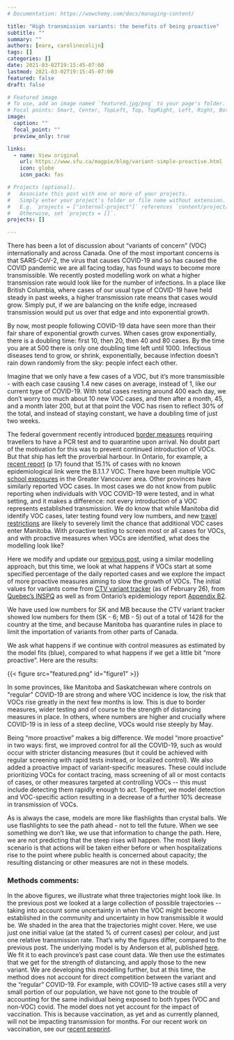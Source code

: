 ```yaml
---
# Documentation: https://wowchemy.com/docs/managing-content/

title: "High transmission variants: the benefits of being proactive"
subtitle: ""
summary: ""
authors: [eare, carolinecolijn]
tags: []
categories: []
date: 2021-03-02T19:15:45-07:00
lastmod: 2021-03-02T19:15:45-07:00
featured: false
draft: false

# Featured image
# To use, add an image named `featured.jpg/png` to your page's folder.
# Focal points: Smart, Center, TopLeft, Top, TopRight, Left, Right, BottomLeft, Bottom, BottomRight.
image:
  caption: ""
  focal_point: ""
  preview_only: true

links:
  - name: View original
    url: https://www.sfu.ca/magpie/blog/variant-simple-proactive.html
    icon: globe
    icon_pack: fas

# Projects (optional).
#   Associate this post with one or more of your projects.
#   Simply enter your project's folder or file name without extension.
#   E.g. `projects = ["internal-project"]` references `content/project/deep-learning/index.md`.
#   Otherwise, set `projects = []`.
projects: []

---
```


There has been a lot of discussion about “variants of concern” (VOC)
internationally and across Canada. One of the most important concerns is that
SARS-CoV-2, the virus that causes COVID-19 and so has caused the COVID pandemic
we are all facing today, has found ways to become more transmissible. We
recently posted modelling work on what a higher transmission rate would look
like for the number of infections. In a place like British Columbia, where
cases of our usual type of COVID-19 have held steady in past weeks, a higher
transmission rate means that cases would grow. Simply put, if we are balancing
on the knife edge, increased transmission would put us over that edge and into
exponential growth. 

By now, most people following COVID-19 data have seen more than their fair
share of exponential growth curves. When cases grow exponentially, there is a
doubling time: first 10, then 20, then 40 and 80 cases. By the time you are at
500 there is only one doubling time left until 1000. Infectious diseases tend
to grow, or shrink, exponentially, because infection doesn’t rain down randomly
from the sky: people infect each other. 

Imagine that we only have a few cases of a VOC, but it’s more transmissible -
with each case causing 1.4 new cases on average, instead of 1, like our current
type of COVID-19. With total cases resting around 400 each day, we don’t worry
too much about 10 new VOC cases, and then after a month, 45, and a month later
200, but at that point the VOC has risen to reflect 30% of the total, and
instead of staying constant, we have a doubling time of just two weeks. 

The federal government recently introduced [border
measures](https://www.canada.ca/en/public-health/news/2021/02/additional-testing-and-more-stringent-quarantine-requirements-for-travel-to-canada.html)
requiring travellers to have a PCR test and to quarantine upon arrival. No
doubt part of the motivation for this was to prevent continued introduction of
VOCs. But that ship has left the proverbial harbour. In Ontario, for example, a
[recent
report](https://www.publichealthontario.ca/-/media/documents/ncov/epi/covid-19-daily-epi-summary-report.pdf?la=en)
(p 17) found that 15.1% of cases with no known epidemiological link were the
B.1.1.7 VOC. There have been multiple VOC [school
exposures](https://globalnews.ca/news/7667013/covid-variants-surrey-schools/)
in the Greater Vancouver area. Other provinces have similarly reported VOC
cases.  In most cases we do not know from public reporting when individuals
with VOC COVID-19 were tested, and in what setting, and it makes a difference:
not every introduction of a VOC represents established transmission. We do know
that while Manitoba did identify VOC cases, later testing found very low
numbers, and new [travel
restrictions](https://winnipeg.ctvnews.ca/new-interprovincial-travel-restrictions-now-in-effect-in-manitoba-1.5287530)
are likely to severely limit the chance that additional VOC cases enter
Manitoba. With proactive testing to screen most or all cases for VOCs, and with
proactive measures when VOCs are identified, what does the modelling look like? 

Here we modify and update our [previous
post](https://www.sfu.ca/magpie/blog/high-transmission-variant-modelling.html),
using a similar modelling approach, but this time, we look at what happens if
VOCs start at some specified percentage of the daily reported cases and we
explore the impact of more proactive measures aiming to slow the growth of
VOCs. The initial values for variants come from [CTV variant
tracker](https://www.ctvnews.ca/health/coronavirus/tracking-variants-of-the-novel-coronavirus-in-canada-1.5296141)
(as of February 26), from [Quebec’s
INSPQ](https://www.inspq.qc.ca/covid-19/donnees/variants) as well as from
Ontario’s epidemiology report [Appendix
B2](https://covid-19.ontario.ca/covid-19-epidemiologic-summaries-public-health-ontario).

We have used low numbers for SK and MB because the CTV variant tracker showed
low numbers for them (SK - 6; MB - 5) out of a total of 1428 for the country at
the time, and because Manitoba has quarantine rules in place to limit the
importation of variants from other parts of Canada.

We ask what happens if we continue with control measures as estimated by the
model fits (blue), compared to what happens if we get a little bit “more
proactive”. Here are the results:

{{< figure src="featured.png" id="figure1" >}}

In some provinces, like Manitoba and Saskatchewan where controls on "regular"
COVID-19 are strong and where VOC incidence is low, the risk that VOCs rise
greatly in the next few months is low. This is due to border measures, wider
testing and of course to the strength of distancing measures in place. In
others, where numbers are higher and crucially where COVID-19 is in less of a
steep decline, VOCs would rise steeply by May. 

Being “more proactive” makes a big difference. We model “more proactive” in two
ways: first, we improved control for all the COVID-19, such as would occur with
stricter distancing measures (but it could be achieved with regular screening
with rapid tests instead, or localized control). We also added a proactive
impact of variant-specific measures. These could include prioritizing VOCs for
contact tracing, mass screening of all or most contacts of cases, or other
measures targeted at controlling VOCs -- this must include detecting them
rapidly enough to act.  Together, we model detection and VOC-specific action
resulting in a decrease of a further 10% decrease in transmission of VOCs.  

As is always the case, models are more like flashlights than crystal balls. We
use flashlights to see the path ahead - not to tell the future. When we see
something we don’t like, we use that information to change the path. Here, we
are not predicting that the steep rises will happen. The most likely scenario
is that actions will be taken either before or when hospitalizations rise to
the point where public health is concerned about capacity; the resulting
distancing or other measures are not in these models. 

 

### Methods comments: 

In the above figures, we illustrate what three trajectories might look like. In
the previous post we looked at a large collection of possible trajectories --
taking into account some uncertainty in when the VOC might become established
in the community and uncertainty in how transmissible it would be. We shaded in
the area that the trajectories might cover. Here, we use just one initial value
(at the stated % of current cases) per colour, and just one relative
transmission rate. That’s why the figures differ, compared to the previous
post. The underlying model is by Anderson et al, published
[here](https://journals.plos.org/ploscompbiol/article?id=10.1371/journal.pcbi.1008274).
We fit it to each province’s past case count data. We then use the estimates
that we get for the strength of distancing, and apply those to the new variant.
We are developing this modelling further, but at this time, the method does not
account for direct competition between the variant and the “regular” COVID-19.
For example, with COVID-19 active cases still a very small portion of our
population, we have not gone to the trouble of accounting for the same
individual being exposed to both types (VOC and non-VOC) covid. The model does
not yet account for the impact of vaccination. This is because vaccination, as
yet and as currently planned, will not be impacting transmission for months.
For our recent work on vaccination, see our [recent
preprint](https://www.medrxiv.org/content/10.1101/2021.02.23.21252309v1).
